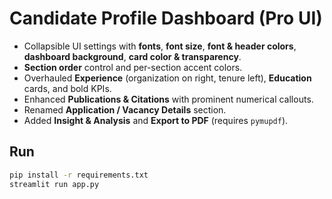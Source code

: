 # Candidate Profile Dashboard (Pro UI)

- Collapsible UI settings with **fonts**, **font size**, **font & header colors**, **dashboard background**, **card color & transparency**.
- **Section order** control and per-section accent colors.
- Overhauled **Experience** (organization on right, tenure left), **Education** cards, and bold KPIs.
- Enhanced **Publications & Citations** with prominent numerical callouts.
- Renamed **Application / Vacancy Details** section.
- Added **Insight & Analysis** and **Export to PDF** (requires `pymupdf`).

## Run
```bash
pip install -r requirements.txt
streamlit run app.py
```
